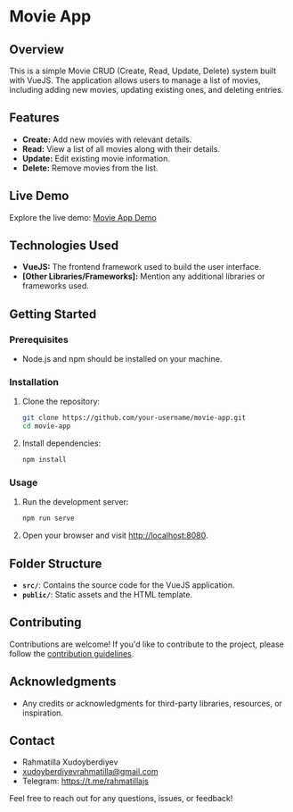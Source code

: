# Movie App

## Overview

This is a simple Movie CRUD (Create, Read, Update, Delete) system built with VueJS. The application allows users to manage a list of movies, including adding new movies, updating existing ones, and deleting entries.

## Features

- **Create:** Add new movies with relevant details.
- **Read:** View a list of all movies along with their details.
- **Update:** Edit existing movie information.
- **Delete:** Remove movies from the list.

## Live Demo

Explore the live demo: [Movie App Demo](https://movie-app-ten-silk.vercel.app/)

## Technologies Used

- **VueJS:** The frontend framework used to build the user interface.
- **[Other Libraries/Frameworks]:** Mention any additional libraries or frameworks used.

## Getting Started

### Prerequisites

- Node.js and npm should be installed on your machine.

### Installation

1. Clone the repository:

    ```bash
    git clone https://github.com/your-username/movie-app.git
    cd movie-app
    ```

2. Install dependencies:

    ```bash
    npm install
    ```

### Usage

1. Run the development server:

    ```bash
    npm run serve
    ```

2. Open your browser and visit [http://localhost:8080](http://localhost:8080).

## Folder Structure

- **`src/`**: Contains the source code for the VueJS application.
- **`public/`**: Static assets and the HTML template.

## Contributing

Contributions are welcome! If you'd like to contribute to the project, please follow the [contribution guidelines](CONTRIBUTING.md).


## Acknowledgments

- Any credits or acknowledgments for third-party libraries, resources, or inspiration.

## Contact

- Rahmatilla Xudoyberdiyev
- xudoyberdiyevrahmatilla@gmail.com
- Telegram: https://t.me/rahmatillajs

Feel free to reach out for any questions, issues, or feedback!

